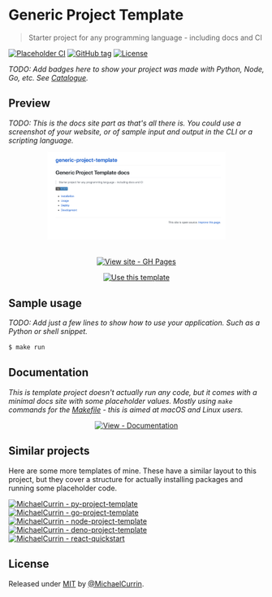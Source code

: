 # Generic Project Template
> Starter project for any programming language - including docs and CI

<!-- Badges generated with https://michaelcurrin.github.io/badge-generator/ -->
[![Placeholder CI](https://github.com/MichaelCurrin/generic-project-template/workflows/Placeholder%20CI/badge.svg)](https://github.com/MichaelCurrin/generic-project-template/actions?query=workflow%3A%22Placeholder+CI%22)
[![GitHub tag](https://img.shields.io/github/tag/MichaelCurrin/generic-project-template?include_prereleases=&sort=semver)](https://github.com/MichaelCurrin/generic-project-template/releases/)
[![License](https://img.shields.io/badge/License-MIT-blue)](#license)

_TODO: Add badges here to show your project was made with Python, Node, Go, etc. See [Catalogue](https://michaelcurrin.github.io/badge-generator/#/catalogue)._


## Preview

_TODO: This is the docs site part as that's all there is. You could use a screenshot of your website, or of sample input and output in the CLI or a scripting language._

<div align="center">
    <a href="https://michaelcurrin.github.io/generic-project-template/">
        <img src="/sample.png" alt="Sample screenshot" title="Sample screenshot" width="350" />
    </a>
</div>

<br>

<div align="center">

<!-- TODO: Point this at your website or your docs site. -->
[![View site - GH Pages](https://img.shields.io/badge/View_site-GH_Pages-2ea44f?style=for-the-badge)](https://michaelcurrin.github.io/generic-project-template/)

<!-- TODO: Remove the template badge in your copy. -->
[![Use this template](https://img.shields.io/badge/Generate-Use_this_template-2ea44f?style=for-the-badge&logo=github)](https://github.com/MichaelCurrin/generic-project-template/generate)

</div>


## Sample usage

_TODO: Add just a few lines to show how to use your application. Such as a Python or shell snippet._

```sh
$ make run
```


## Documentation

_This is template project doesn't actually run any code, but it comes with a minimal docs site with some placeholder values. Mostly using `make` commands for the [Makefile](/Makefile) - this is aimed at macOS and Linux users._

<div align="center">

[![View - Documentation](https://img.shields.io/badge/View-Documentation-blue?style=for-the-badge)](https://michaelcurrin.github.io/generic-project-template/)

</div>


## Similar projects

Here are some more templates of mine. These have a similar layout to this project, but they cover a structure for actually installing packages and running some placeholder code.

[![MichaelCurrin - py-project-template](https://img.shields.io/static/v1?label=MichaelCurrin&message=py-project-template&color=blue&logo=github)](https://github.com/MichaelCurrin/py-project-template)
[![MichaelCurrin - go-project-template](https://img.shields.io/static/v1?label=MichaelCurrin&message=go-project-template&color=blue&logo=github)](https://github.com/MichaelCurrin/go-project-template)
[![MichaelCurrin - node-project-template](https://img.shields.io/static/v1?label=MichaelCurrin&message=node-project-template&color=blue&logo=github)](https://github.com/MichaelCurrin/node-project-template)
[![MichaelCurrin - deno-project-template](https://img.shields.io/static/v1?label=MichaelCurrin&message=deno-project-template&color=blue&logo=github)](https://github.com/MichaelCurrin/deno-project-template)
[![MichaelCurrin - react-quickstart](https://img.shields.io/static/v1?label=MichaelCurrin&message=react-quickstart&color=blue&logo=github)](https://github.com/MichaelCurrin/react-quickstart)


## License

Released under [MIT](/LICENSE) by [@MichaelCurrin](https://github.com/MichaelCurrin).
